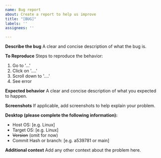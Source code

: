```yaml
---
name: Bug report
about: Create a report to help us improve
title: "[BUG]"
labels: ''
assignees: ''

---
```


**Describe the bug**
A clear and concise description of what the bug is.

**To Reproduce**
Steps to reproduce the behavior:
1. Go to '...'
2. Click on '....'
3. Scroll down to '....'
4. See error

**Expected behavior**
A clear and concise description of what you expected to happen.

**Screenshots**
If applicable, add screenshots to help explain your problem.

**Desktop (please complete the following information):**
 - Host OS: [e.g. Linux]
- Target OS: [e.g. Linux]
 - ~~Version~~ (omit for now)
- Commit Hash or branch: [e.g. a539781 or main]

**Additional context**
Add any other context about the problem here.
